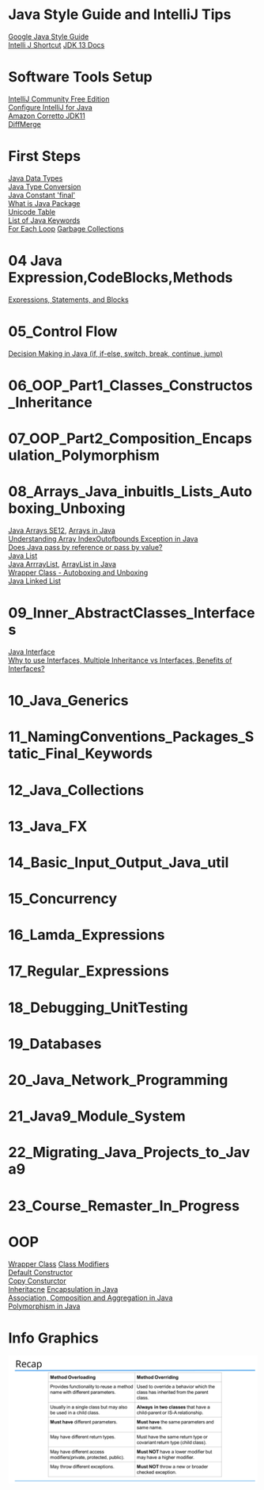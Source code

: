 # Java Style Guide and IntelliJ Tips
[Google Java Style Guide](https://google.github.io/styleguide/javaguide.html)\
[Intelli J Shortcut](https://www.jetbrains.com/help/idea/mastering-keyboard-shortcuts.html)
[JDK 13 Docs](https://docs.oracle.com/en/java/javase/13/)

# Software Tools Setup
[IntelliJ Community Free Edition](https://www.jetbrains.com/idea/download/#section=windows)\
[Configure IntelliJ for Java](https://www.udemy.com/course/java-the-complete-java-developer-course/learn/lecture/15400982#announcements)\
[Amazon Corretto JDK11](https://docs.aws.amazon.com/corretto/latest/corretto-11-ug/downloads-list.html)\
[DiffMerge](https://sourcegear.com/diffmerge/downloads.php)

# First Steps
[Java Data Types](https://www.javatpoint.com/java-data-types)\
[Java Type Conversion](https://www.geeksforgeeks.org/type-conversion-java-examples/)\
[Java Constant 'final'](https://www.tutorialspoint.com/what-is-a-constant-and-how-to-define-constants-in-java)\
[What is Java Package](https://docs.oracle.com/javase/tutorial/java/concepts/package.html)\
[Unicode Table](https://unicode-table.com/en/#ipa-extensions)\
[List of Java Keywords](https://en.wikipedia.org/wiki/List_of_Java_keywords)\
[For Each Loop](https://www.geeksforgeeks.org/for-each-loop-in-java/)
[Garbage Collections](https://www.oracle.com/webfolder/technetwork/tutorials/obe/java/gc01/index.html)

# 04 Java Expression,CodeBlocks,Methods
[Expressions, Statements, and Blocks](https://docs.oracle.com/javase/tutorial/java/nutsandbolts/expressions.html)

# 05_Control Flow
[Decision Making in Java (if, if-else, switch, break, continue, jump)](https://www.geeksforgeeks.org/decision-making-javaif-else-switch-break-continue-jump/)

# 06_OOP_Part1_Classes_Constructos_Inheritance

# 07_OOP_Part2_Composition_Encapsulation_Polymorphism

# 08_Arrays_Java_inbuitls_Lists_Autoboxing_Unboxing
[Java Arrays SE12](https://docs.oracle.com/en/java/javase/12/docs/api/java.base/java/util/Arrays.html), [Arrays in Java](https://www.geeksforgeeks.org/arrays-in-java/)\
[Understanding Array IndexOutofbounds Exception in Java](https://www.geeksforgeeks.org/understanding-array-indexoutofbounds-exception-in-java/)\
[Does Java pass by reference or pass by value?](https://www.javaworld.com/article/2077424/learn-java-does-java-pass-by-reference-or-pass-by-value.html)\
[Java List](https://docs.oracle.com/javase/8/docs/api/java/util/List.html)\
[Java ArrrayList](https://docs.oracle.com/en/java/javase/11/docs/api/java.base/java/util/ArrayList.html), [ArrayList in Java](https://www.geeksforgeeks.org/arraylist-in-java/)\
[Wrapper Class - Autoboxing and Unboxing](https://www.geeksforgeeks.org/autoboxing-unboxing-java/)\
[Java Linked List](https://www.geeksforgeeks.org/linked-list-in-java/)

# 09_Inner_AbstractClasses_Interfaces
[Java Interface](https://www.geeksforgeeks.org/interfaces-in-java/)\
[Why to use Interfaces, Multiple Inheritance vs Interfaces, Benefits of Interfaces?](https://stackoverflow.com/questions/8531292/why-to-use-interfaces-multiple-inheritance-vs-interfaces-benefits-of-interface)

# 10_Java_Generics
# 11_NamingConventions_Packages_Static_Final_Keywords

# 12_Java_Collections

# 13_Java_FX

# 14_Basic_Input_Output_Java_util

# 15_Concurrency

# 16_Lamda_Expressions

# 17_Regular_Expressions

# 18_Debugging_UnitTesting

# 19_Databases

# 20_Java_Network_Programming

# 21_Java9_Module_System

# 22_Migrating_Java_Projects_to_Java9

# 23_Course_Remaster_In_Progress

# OOP
[Wrapper Class](https://www.geeksforgeeks.org/wrapper-classes-java/)
[Class Modifiers](http://tutorials.jenkov.com/java/access-modifiers.html#default-package-access-modifier)\
[Default Constructor](https://www.geeksforgeeks.org/g-fact-50/)\
[Copy Consturctor](https://www.geeksforgeeks.org/copy-constructor-in-java/)\
[Inheritacne](https://www.geeksforgeeks.org/inheritance-in-java/)
[Encapsulation in Java](https://www.geeksforgeeks.org/encapsulation-in-java/)\
[Association, Composition and Aggregation in Java](https://www.geeksforgeeks.org/association-composition-aggregation-java/)\
[Polymorphism in Java](https://www.geeksforgeeks.org/polymorphism-in-java/)

# Info Graphics
![Overloading_vs_Overriding.png](https://github.com/Blackdog-Programmer/JAVA/blob/master/References/Overloading_vs_Overriding.png)
